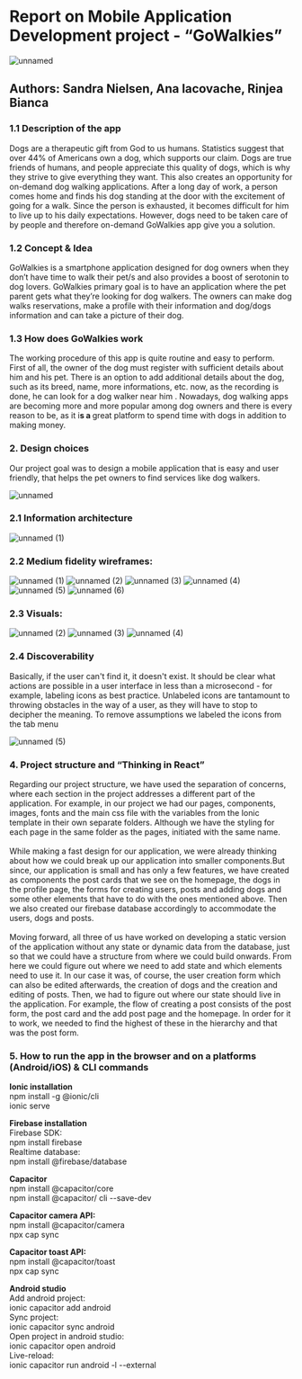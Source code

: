 # Report on Mobile Application Development  project - “GoWalkies” 

![unnamed](https://user-images.githubusercontent.com/55578973/159163034-2527b381-2e25-4f39-a6e2-1e426acf6b0a.jpg)


## Authors: Sandra Nielsen, Ana Iacovache, Rinjea Bianca  
        
### 1.1  Description of the app <br>
Dogs are a therapeutic gift from God to us humans. Statistics suggest that over 44% of Americans own a dog, which supports our claim. Dogs are true friends of humans, and people appreciate this quality of dogs, which is why they strive to give everything they want. This also creates an opportunity for on-demand dog walking applications. After a long day of work, a person comes home and finds his dog standing at the door with the excitement of going for a walk. Since the person is exhausted, it becomes difficult for him to live up to his daily expectations. However, dogs need to be taken care of by people and therefore on-demand GoWalkies  app  give you a solution.

### 1.2 Concept & Idea<br>
GoWalkies  is a smartphone application designed for  dog owners when they don’t have time to walk their pet/s and  also provides a boost of serotonin to dog lovers.
GoWalkies primary goal is to have an application where the pet parent gets what they’re looking for dog walkers.
The owners can make dog walks reservations, make a profile with their  information and dog/dogs information  and can take a picture of their dog.

### 1.3 How does GoWalkies work<br>
The working procedure of this app  is quite routine and easy to perform. First of all, the owner of the dog must register with sufficient details about him and his pet. There is an option to add additional details about the dog, such as its breed, name, more informations, etc. now, as the recording is done, he can look for a dog walker near him .
Nowadays, dog walking apps are becoming more and more popular among dog owners and there is every reason to be, as it i<strong>s a </strong>great platform to spend time with dogs in addition to making money.

### 2. Design choices<br>
Our project goal was to  design a mobile application that is easy and user friendly, that helps the pet owners to find services like dog walkers.

![unnamed](https://user-images.githubusercontent.com/55578973/159163085-9eb8faf6-3986-4cd2-baeb-c0f4e70060d4.png)

### 2.1 Information architecture<br>

![unnamed (1)](https://user-images.githubusercontent.com/55578973/159163109-9f5a7fec-a576-4c27-b03b-e062e1fbb45f.png)

### 2.2 Medium fidelity wireframes:<br>

![unnamed (1)](https://user-images.githubusercontent.com/55578973/159163195-35d849e7-f2e7-4e47-adab-813b916a2a74.jpg)
![unnamed (2)](https://user-images.githubusercontent.com/55578973/159163201-663b81aa-027e-4c6e-a183-fb2ff72ba485.jpg)
![unnamed (3)](https://user-images.githubusercontent.com/55578973/159163203-cd4cdeac-7d60-413a-a270-b1bb5de1dc19.jpg)
![unnamed (4)](https://user-images.githubusercontent.com/55578973/159163204-09000886-c98e-4249-aa6d-b190a3245a66.jpg)
![unnamed (5)](https://user-images.githubusercontent.com/55578973/159163205-e2d09f34-08f5-47fd-be67-60488d43a744.jpg)
![unnamed (6)](https://user-images.githubusercontent.com/55578973/159163210-cdea84d3-6701-4e61-a796-56d48bf3553d.jpg)

### 2.3 Visuals:<br>

![unnamed (2)](https://user-images.githubusercontent.com/55578973/159163248-30ea9078-357f-4e36-8761-e2e41b9e94ac.png)
![unnamed (3)](https://user-images.githubusercontent.com/55578973/159163252-757bf09c-dc5e-4f23-b717-06dc1f084ca9.png)
![unnamed (4)](https://user-images.githubusercontent.com/55578973/159163254-e715e068-a987-4c2c-bc26-4ec7610b4713.png)

### 2.4 Discoverability<br>
Basically, if the user can't find it, it doesn't exist. It should be clear  what actions are possible in a user interface in less than a microsecond - for example, labeling icons as best practice. Unlabeled icons are tantamount to throwing obstacles in the way of a user, as they will have to stop to decipher the meaning. 
To remove assumptions we labeled the icons from the tab menu

![unnamed (5)](https://user-images.githubusercontent.com/55578973/159163257-437569d5-39f3-42cb-88b7-1f404a39c074.png)

### 4. Project structure and “Thinking in React”<br>
Regarding our project structure, we have used the separation of concerns, where each section in the project addresses a different part of the application. For example, in our project we had our pages, components, images, fonts and the main css file with the variables from the Ionic template in their own separate folders. Although we have the styling for each page in the same folder as the pages, initiated with the same name.<br><br>
While making a fast design for our application, we were already thinking about how we could break up our application into smaller components.But since, our application is small and has only a few features, we have created as components the post cards that we see on the homepage, the dogs in the profile page, the forms for creating users, posts and adding dogs and some other elements that have to do with the ones mentioned above. Then we also created our firebase database accordingly to accommodate the users, dogs and posts.<br><br>
Moving forward, all three of us have worked on developing a static version of the application without any state or dynamic data from the database, just so that we could have a structure from where we could build onwards. From here we could figure out where we need to add state and which elements need to use it. In our case it was, of course, the user creation form which can also be edited afterwards, the creation of dogs and the creation and editing of posts. Then, we had to figure out where our state should live in the application. For example, the flow of creating a post consists of the post form, the post card and the add post page and the homepage. In order for it to work, we needed to find the highest of these in the hierarchy and that was the post form.

### 5. How to run the app in the browser and on a platforms (Android/iOS) & CLI commands <br>
**Ionic installation**<br>
npm install -g @ionic/cli<br>
ionic serve<br>

**Firebase installation**<br>
Firebase SDK:<br>
npm install firebase<br>
Realtime database:<br>
npm install @firebase/database<br>

**Capacitor**<br>
npm install @capacitor/core<br>
npm install @capacitor/ cli --save-dev<br>

**Capacitor camera API:**<br>
npm install @capacitor/camera<br>
npx cap sync<br>

**Capacitor toast API:**<br>
npm install @capacitor/toast<br>
npx cap sync<br>

**Android studio**<br>
Add android project:<br>
ionic capacitor add android<br>
Sync project:<br>
ionic capacitor sync android<br>
Open project in android studio:<br>
ionic capacitor open android<br>
Live-reload:<br>
ionic capacitor run android -l --external<br>



